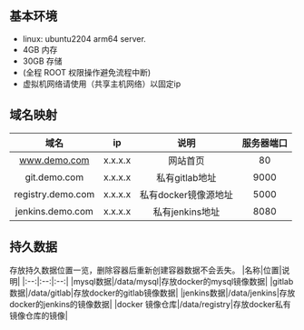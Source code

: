 ## 基本环境
- linux: ubuntu2204 arm64 server.
- 4GB 内存
- 30GB 存储
- (全程 ROOT 权限操作避免流程中断)
- 虚拟机网络请使用（共享主机网络）以固定ip

## 域名映射
|域名|ip|说明|服务器端口|
|:---:|:---:|:---:|:---:|
|www.demo.com|x.x.x.x|网站首页|80|
|git.demo.com|x.x.x.x|私有gitlab地址|9000|
|registry.demo.com|x.x.x.x|私有docker镜像源地址|5000|
|jenkins.demo.com|x.x.x.x|私有jenkins地址|8080|

## 持久数据
存放持久数据位置一览，删除容器后重新创建容器数据不会丢失。
|名称|位置|说明|
|:--:|:--:|:--:|
|mysql数据|/data/mysql|存放docker的mysql镜像数据|
|gitlab数据|/data/gitlab|存放docker的gitlab镜像数据|
|jenkins数据|/data/jenkins|存放docker的jenkins的镜像数据|
|docker 镜像仓库|/data/registry|存放docker私有镜像仓库的镜像|